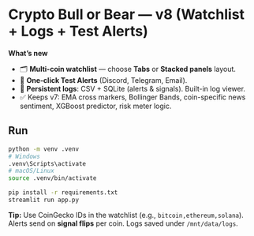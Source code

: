 # Crypto Bull or Bear — v8 (Watchlist + Logs + Test Alerts)

**What’s new**
- 🗂️ **Multi-coin watchlist** — choose **Tabs** or **Stacked panels** layout.
- 🔔 **One‑click Test Alerts** (Discord, Telegram, Email).
- 🧾 **Persistent logs**: CSV + SQLite (alerts & signals). Built-in log viewer.
- ✅ Keeps v7: EMA cross markers, Bollinger Bands, coin-specific news sentiment, XGBoost predictor, risk meter logic.

## Run
```bash
python -m venv .venv
# Windows
.venv\Scripts\activate
# macOS/Linux
source .venv/bin/activate

pip install -r requirements.txt
streamlit run app.py
```

**Tip:** Use CoinGecko IDs in the watchlist (e.g., `bitcoin,ethereum,solana`). Alerts send on **signal flips** per coin.
Logs saved under `/mnt/data/logs`.